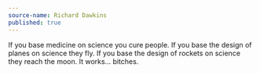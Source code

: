 ```yaml
---
source-name: Richard Dawkins
published: true
---
```

If you base medicine on science you cure people. If you base the design of planes on science they fly. If you base the design of rockets on science they reach the moon. It works… bitches.

